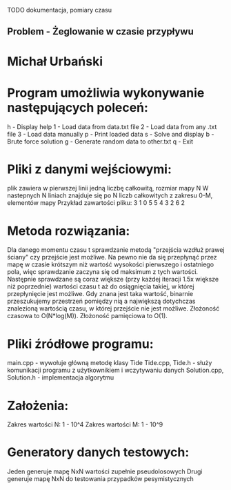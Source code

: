 TODO dokumentacja, pomiary czasu

## Problem - Żeglowanie w czasie przypływu
# Michał Urbański

# Program umożliwia wykonywanie następujących poleceń:
h - Display help 
1 - Load data from data.txt file
2 - Load data from any .txt file
3 - Load data manually
p - Print loaded data
s - Solve and display
b - Brute force solution
g - Generate random data to other.txt
q - Exit

# Pliki z danymi wejściowymi:
plik zawiera w pierwszej linii jedną liczbę całkowitą, rozmiar mapy N
W nastepnych N liniach znajduje się po N liczb całkowitych z zakresu 0-M, elementów mapy
Przykład zawartości pliku:
3
1 0 5
5 4 3
2 6 2

# Metoda rozwiązania:
Dla danego momentu czasu t sprawdzanie metodą "przejścia wzdłuż prawej ściany" czy przejście jest możliwe.
Na pewno nie da się przepłynąć przez mapę w czasie krótszym niż wartość wysokości pierwszego i ostatniego pola, więc sprawdzanie zaczyna się od maksimum z tych wartości.
Następnie sprawdzane są coraz większe (przy każdej iteracji 1.5x większe niż poprzednie) wartości czasu t aż do osiągnięcia takiej, w której przepłynięcie jest możliwe.
Gdy znana jest taka wartość, binarnie przeszukujemy przestrzeń pomiędzy nią a największą dotychczas znalezioną wartością czasu, w której przejście nie jest możliwe.
Złożoność czasowa to O(N*log(M)).
Złożoność pamięciowa to O(1).

# Pliki źródłowe programu:
main.cpp - wywołuje główną metodę klasy Tide
Tide.cpp, Tide.h - służy komunikacji programu z użytkownikiem i wczytywaniu danych
Solution.cpp, Solution.h - implementacja algorytmu

# Założenia:
Zakres wartości N: 1 - 10^4
Zakres wartości M: 1 - 10^9


# Generatory danych testowych:
Jeden generuje mapę NxN wartości zupełnie pseudolosowych
Drugi generuje mapę NxN do testowania przypadków pesymistycznych